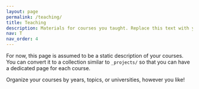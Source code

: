 ```yaml
---
layout: page
permalink: /teaching/
title: Teaching
description: Materials for courses you taught. Replace this text with your description.
nav: T
nav_order: 4
---
```


For now, this page is assumed to be a static description of your courses. You can convert it to a collection similar to `_projects/` so that you can have a dedicated page for each course.

Organize your courses by years, topics, or universities, however you like!
